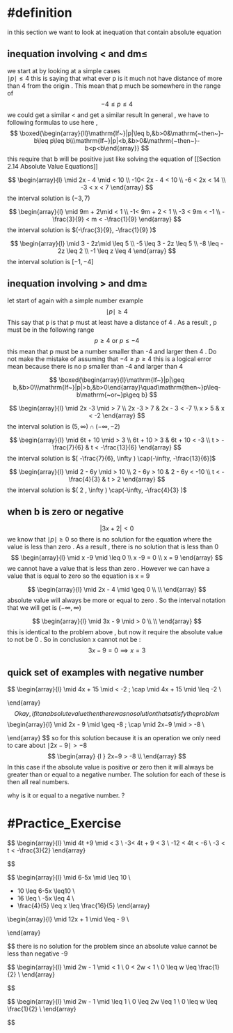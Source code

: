 
# #definition   
in this section we want to look at inequation that contain  absolute equation  

##  inequation  involving  <  and  dm$\leq$
we start at by  looking at a simple cases  
$\mid p \mid \leq 4$ 
this is saying that what ever  p  is   it much  not have distance of more than  4  from the origin   . This mean that  p  much  be somewhere in the range of  
$$
-4\leq p  \leq 4
$$
we could  get a similar    < and  get a similar result 
In general  ,  we have to following  formulas to use here ,  
$$
\boxed{\begin{array}{ll}\mathrm{If~}|p|\leq b,&b>0&\mathrm{~then~}-b\leq p\leq b\\\mathrm{If~}|p|<b,&b>0&\mathrm{~then~}-b<p<b\end{array}}
$$ this require  that   b will  be positive just like solving the equation of   [[Section 2.14 Absolute Value Equations]]

$$
\begin{array}{l}
\mid  2x -  4 \mid <  10   \\
-10<  2x  - 4  <  10    \\
-6  <  2x   <    14 \\
-3  <  x  <   7  
\end{array} 
$$
the interval  solution   is  $(-3,  7)$

$$
\begin{array}{l}
\mid 9m   +  2\mid <  1    \\
-1<   9m   +  2 <  1  \\
-3  <  9m     <    -1  \\
-\frac{3}{9}  <  m   <  -\frac{1}{9} 
\end{array} 
$$
the interval  solution   is  $(-\frac{3}{9},  -\frac{1}{9} )$



$$
\begin{array}{l}
\mid 3 - 2z\mid \leq  5    \\
-5 \leq   3 - 2z \leq  5   \\
-8 \leq  - 2z \leq  2    \\
-1 \leq  z \leq  4
\end{array} 
$$
the interval  solution   is  $[-1 ,  -4]$

##  inequation  involving  >  and  dm$\geq$
let start of again  with a  simple number example  
$$\mid  p  \mid    \geq  4$$ This say that p  is   that  p must  at least  have a distance  of 4    .  As a result ,  p   must be in the following range  
$$  p    \geq  4 \text{ or } p \leq  -4$$ 
this  mean that  p  must be  a number smaller than  -4 and larger then  4  .  Do  not make the mistake of assuming that   $-4\geq p\geq 4$ this is  a logical error  mean because there is  no p  smaller than -4 and  larger than  4 

$$
\boxed{\begin{array}{l}\mathrm{If~}|p|\geq b,&b>0\\\mathrm{If~}|p|>b,&b>0\end{array}\quad\mathrm{then~}p\leq-b\mathrm{~or~}p\geq b}
$$


$$
\begin{array}{l}
\mid 2x -3  \mid  >   7   \\
2x -3  >   7     &  2x - 3 <  -7  \\
x  >  5   &  x < -2 
\end{array} 
$$
the interval  solution   is  $( 5 ,  \infty ) \cap(-\infty,-2)$




$$
\begin{array}{l}
\mid 6t  + 10  \mid  >   3   \\
6t  + 10   > 3   & 6t  + 10 <  -3  \\
t   > -\frac{7}{6}  & t  <  -\frac{13}{6}
\end{array} 
$$
the interval  solution   is  $[ -\frac{7}{6},  \infty ) \cap(-\infty,  -\frac{13}{6}]$

 

$$
\begin{array}{l}
\mid  2 -  6y   \mid  >   10   \\
2 -  6y   > 10   & 2 -  6y <  -10  \\
t   < -\frac{4}{3} & t  >  2 
\end{array} 
$$
the interval  solution   is  $( 2 ,  \infty ) \cap(-\infty,  -\frac{4}{3} )$




##    when b is zero or negative 

$$|3x+2|<0$$
we know that   $\mid p \mid \geq 0$ so there is no solution  for the equation  where the value is less than  zero .  As a  result , there is no  solution that is less than  0  
$$
\begin{array}{l}
\mid  x   -9  \mid  \leq     0    \\
x   -9  =    0  \\
x  =   9
\end{array} 
$$
we cannot have a value that is less than  zero  . However   we can have a value that is equal to zero  so the  equation is  x  = 9  


$$
\begin{array}{l}
\mid 2x  - 4 \mid   \geq  0     \\
  \\
\end{array} 
$$
absolute value   will always  be   more or equal to  zero  . So the interval  notation that we will get is  $(-\infty ,  \infty)$ 




$$
\begin{array}{l}
\mid 3x  -  9  \mid   >  0       \\
  \\
\end{array} 
$$
this is identical to the problem  above ,  but now it  require  the absolute value to  not be  0  .  So   in conclusion   x cannot not  be : 
$$3x-  9=0  \implies  x   =   3 $$ 
##    quick set of examples  with negative number  
$$
\begin{array}{l}
\mid 4x  +  15  \mid   <  -2   \; \cap  \mid 4x  + 15 \mid     \leq  -2    \\

\end{array} 
$$
Okay ,  if it an absolute value then there was  no solution  that  satisfy the problem    
$$
\begin{array}{l}
\mid 2x - 9  \mid   \geq   -8   \; \cap  \mid 2x−9 \mid     >   -8   \\

\end{array} 
$$
so  for this solution  because it is an  operation we  only  need to care about  $\mid 2x−9 \mid     >   -8$
$$
\begin{array}  {l }
 2x−9 >  -8    \\
\end{array}
$$In this case if the absolute value is positive or zero then it will always be greater than or equal to a negative number.
The solution for each of these is then all real numbers.  

why  is  it or equal to a negative number. ?    




# #Practice_Exercise   
$$
\begin{array}{l}
\mid 4t +9 \mid    < 3      \\
-3<  4t +  9  <    3    \\
-12  <   4t    <   -6   \\
-3  <   t  <  -\frac{3}{2} 
\end{array}

$$

$$
\begin{array}{l}
\mid 6-5x   \mid    \leq 10       \\
- 10  \leq  6-5x  \leq10  \\
- 16  \leq \ -5x   \leq  4    \\
- \frac{4}{5}  \leq  x   \leq  \frac{16}{5}
\end{array}

$$
$$
\begin{array}{l}
\mid 12x  +  1    \mid    \leq   - 9      \\

\end{array}

$$
there  is no  solution  for the problem  since  an absolute value cannot  be  less than  negative  -9 




$$
\begin{array}{l}
\mid 2w -  1  \mid   < 1       \\
0 <  2w   < 1  \\
0 \leq  w   \leq \frac{1}{2}   \\
\end{array}

$$  

$$
\begin{array}{l}
\mid 2w -  1  \mid    \leq 1       \\
0 \leq  2w   \leq 1  \\
0 \leq  w   \leq \frac{1}{2}   \\
\end{array}

$$